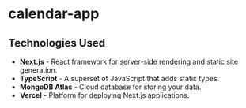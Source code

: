 # calendar-app

## Technologies Used

- **Next.js** - React framework for server-side rendering and static site generation.
- **TypeScript** - A superset of JavaScript that adds static types.
- **MongoDB Atlas** - Cloud database for storing your data.
- **Vercel** - Platform for deploying Next.js applications.
